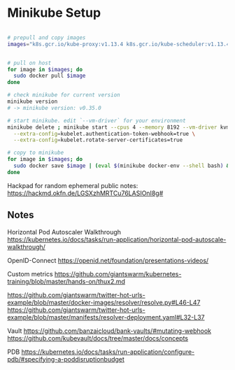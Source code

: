 # Minikube Setup

```bash

# prepull and copy images
images="k8s.gcr.io/kube-proxy:v1.13.4 k8s.gcr.io/kube-scheduler:v1.13.4 k8s.gcr.io/kube-apiserver:v1.13.4 k8s.gcr.io/kube-controller-manager:v1.13.4 grafana/grafana:6.0.0-beta1 quay.io/coreos/prometheus-config-reloader:v0.28.0 quay.io/coreos/prometheus-operator:v0.28.0 quay.io/coreos/kube-rbac-proxy:v0.4.1 quay.io/prometheus/alertmanager:v0.16.0 quay.io/coreos/kube-state-metrics:v1.5.0 quay.io/coreos/k8s-prometheus-adapter-amd64:v0.4.1 quay.io/prometheus/node-exporter:v0.17.0 quay.io/kubernetes-ingress-controller/nginx-ingress-controller:0.21.0 quay.io/prometheus/prometheus:v2.5.0 k8s.gcr.io/coredns:1.2.6 k8s.gcr.io/etcd:3.2.24 k8s.gcr.io/kube-addon-manager:v8.6 k8s.gcr.io/pause:3.1 gcr.io/k8s-minikube/storage-provisioner:v1.8.1 gcr.io/google_containers/defaultbackend:1.4 gcr.io/google-containers/addon-resizer-amd64:2.1 quay.io/coreos/configmap-reload:v0.0.1 alpine:3.7 postgres:9.6 k8s.gcr.io/kube-proxy:v1.13.4 k8s.gcr.io/kube-apiserver:v1.13.4 k8s.gcr.io/kube-scheduler:v1.13.4 k8s.gcr.io/kube-controller-manager:v1.13.4 jboss/keycloak:4.8.3.Final quay.io/kubernetes-ingress-controller/nginx-ingress-controller:0.21.0 k8s.gcr.io/coredns:1.2.6 k8s.gcr.io/etcd:3.2.24 k8s.gcr.io/kube-addon-manager:v8.6 k8s.gcr.io/pause:3.1 gcr.io/google-samples/hello-app:1.0 gcr.io/k8s-minikube/storage-provisioner:v1.8.1 gcr.io/google_containers/defaultbackend:1.4 gcr.io/heptio-images/gangway:v3.0.0"


# pull on host
for image in $images; do
  sudo docker pull $image
done

# check minikube for current version
minikube version
# -> minikube version: v0.35.0

# start minikube. edit `--vm-driver` for your environment
minikube delete ; minikube start --cpus 4 --memory 8192 --vm-driver kvm2 \
  --extra-config=kubelet.authentication-token-webhook=true \
  --extra-config=kubelet.rotate-server-certificates=true

# copy to minikube
for image in $images; do
  sudo docker save $image | (eval $(minikube docker-env --shell bash) && docker load) || true
done

```

Hackpad for random ephemeral public notes:
  https://hackmd.okfn.de/LGSXzhMRTCu76LASIOnI8g#



## Notes


Horizontal Pod Autoscaler Walkthrough
  https://kubernetes.io/docs/tasks/run-application/horizontal-pod-autoscale-walkthrough/


OpenID-Connect
  https://openid.net/foundation/presentations-videos/


Custom metrics
  https://github.com/giantswarm/kubernetes-training/blob/master/hands-on/thux2.md

  https://github.com/giantswarm/twitter-hot-urls-example/blob/master/docker-images/resolver/resolve.py#L46-L47
  https://github.com/giantswarm/twitter-hot-urls-example/blob/master/manifests/resolver-deployment.yaml#L32-L37


Vault
  https://github.com/banzaicloud/bank-vaults/#mutating-webhook
  https://github.com/kubevault/docs/tree/master/docs/concepts


PDB
  https://kubernetes.io/docs/tasks/run-application/configure-pdb/#specifying-a-poddisruptionbudget

